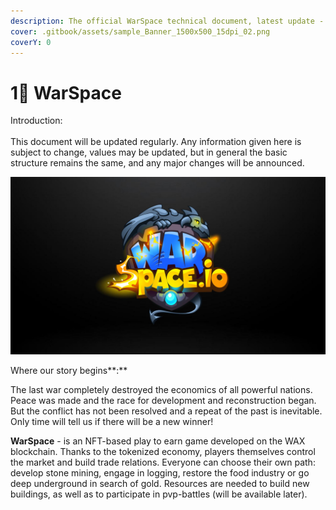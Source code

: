 ```yaml
---
description: The official WarSpace technical document, latest update - January 2022.
cover: .gitbook/assets/sample_Banner_1500x500_15dpi_02.png
coverY: 0
---
```


# 1⃣ WarSpace

Introduction: \
\
This document will be updated regularly. Any information given here is subject to change, values may be updated, but in general the basic structure remains the same, and any major changes will be announced.

![](.gitbook/assets/splash.jpg)

Where our story begins**:**

The last war completely destroyed the economics of all powerful nations. Peace was made and the race for development and reconstruction began. But the conflict has not been resolved and a repeat of the past is inevitable. Only time will tell us if there will be a new winner!

**WarSpace** - is an NFT-based play to earn game developed on the WAX blockchain. Thanks to the tokenized economy, players themselves control the market and build trade relations. Everyone can choose their own path: develop stone mining, engage in logging, restore the food industry or go deep underground in search of gold. Resources are needed to build new buildings, as well as to participate in pvp-battles (will be available later).
